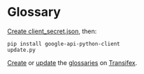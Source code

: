 # Glossary

[Create client_secret.json](https://developers.google.com/sheets/api/quickstart/python), then:

    pip install google-api-python-client
    update.py

[Create](https://docs.transifex.com/setup/glossary/uploading-an-existing-glossary#uploading-your-csv-file) or [update](https://docs.transifex.com/setup/glossary/uploading-an-existing-glossary#uploading-your-csv-file) the [glossaries](/glossaries) on [Transifex](https://www.transifex.com/OpenDataServices/).
